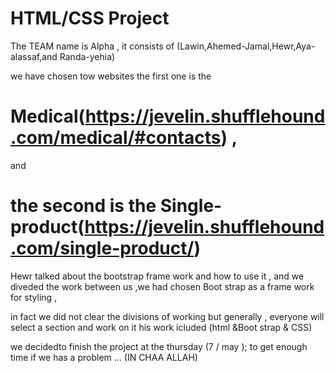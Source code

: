 # HTML/CSS Project
The TEAM name is Alpha , it consists of (Lawin,Ahemed-Jamal,Hewr,Aya-alassaf,and Randa-yehia)

we have chosen tow websites the first one is the
# Medical(https://jevelin.shufflehound.com/medical/#contacts) ,
 and
# the second is the Single-product(https://jevelin.shufflehound.com/single-product/)

 Hewr talked about the bootstrap frame work and how to use it , and we diveded the work between us ,we had chosen Boot strap as a frame work for styling , 

 in fact we did not clear the divisions of working but generally , everyone will select  a section and work on it his work icluded (html &Boot strap & CSS) 

 we decidedto finish the project at the thursday (7 / may ); to get enough time if we has a problem ... (IN CHAA ALLAH)

